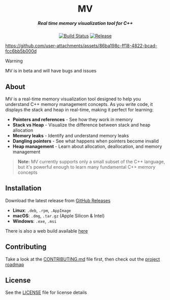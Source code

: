 <p align="center">
<h1 align="center">MV</h1>

<h5 align="center">Real time memory visualization tool for C++</h5>

<p align="center">
    <a href="https://github.com/humblepenguinn/mv/actions/workflows/release.yaml" target="_blank"><img alt="Build Status" src="https://img.shields.io/github/actions/workflow/status/humblepenguinn/mv/release.yaml?style=flat&logo=github&labelColor=%2324292e" /></a>
    <a href="https://github.com/humblepenguinn/mv/releases/latest" target="_blank"><img alt="Release" src="https://img.shields.io/github/v/release/humblepenguinn/mv?sort=semver&style=flat&color=1976d2&labelColor=1e1e1e&logo=github&logoColor=ffffff"></a>
</p>

https://github.com/user-attachments/assets/86ba198c-ff18-4822-bcad-fcc6bb5b000d

> [!WARNING]
> MV is in beta and will have bugs and issues

## About

MV is a real-time memory visualization tool designed to help you understand C++ memory management concepts. As you write code, it displays the stack and heap in real-time, making it perfect for learning:

- **Pointers and references** - See how they work in memory
- **Stack vs Heap** - Visualize the difference between stack and heap allocation
- **Memory leaks** - Identify and understand memory leaks
- **Dangling pointers** - See what happens when pointers become invalid
- **Heap management** - Learn about allocation, deallocation, and memory management

> **Note:** MV currently supports only a small subset of the C++ language, but it's powerful enough to learn many fundamental C++ memory concepts

## Installation

Download the latest release from [GitHub Releases](https://github.com/humblepenguinn/mv/releases/latest)

- **Linux**: `.deb`, `.rpm`, `.AppImage`
- **macOS**: `.dmg`, `.tar.gz` (Apple Silicon & Intel)
- **Windows**: `.exe`, `.msi`

There is also a web build available [here](https://humblepenguinn.github.io/mv/)

## Contributing

Take a look at the [CONTRIBUTING.md](./CONTRIBUTING.md) file first, then check out the [project roadmap](./docs/roadmap.md)

## License

See the [LICENSE](./LICENSE) file for license details
